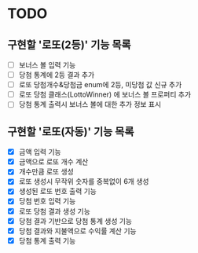 # TODO

## 구현할 '로또(2등)' 기능 목록
- [ ] 보너스 볼 입력 기능
- [ ] 당첨 통계에 2등 결과 추가
- [ ] 로또 당첨개수&당첨금 enum에 2등, 미당첨 값 신규 추가
- [ ] 로또 당첨 클래스(LottoWinner) 에 보너스 볼 프로퍼티 추가
- [ ] 당첨 통계 출력시 보너스 볼에 대한 추가 정보 표시

## 구현할 '로또(자동)' 기능 목록

- [x] 금액 입력 기능
- [x] 금액으로 로또 개수 계산
- [x] 개수만큼 로또 생성
- [x] 로또 생성시 무작위 숫자를 중복없이 6개 생성
- [x] 생성된 로또 번호 출력 기능
- [x] 당첨 번호 입력 기능
- [x] 로또 당첨 결과 생성 기능
- [x] 당첨 결과 기반으로 당첨 통계 생성 기능
- [x] 당첨 결과와 지불액으로 수익률 계산 기능
- [x] 당첨 통계 출력 기능